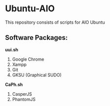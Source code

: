 # Ubuntu-AIO
This repository consists of scripts for AIO Ubuntu

## Software Packages:

<b>uui.sh</b><br>
1. Google Chrome<br>
2. Xampp<br>
3. Git<br>
4. GKSU (Graphical SUDO) <br>


<b>CaPh.sh</b><br>
1. CasperJS<br>
2. PhantomJS<br>
